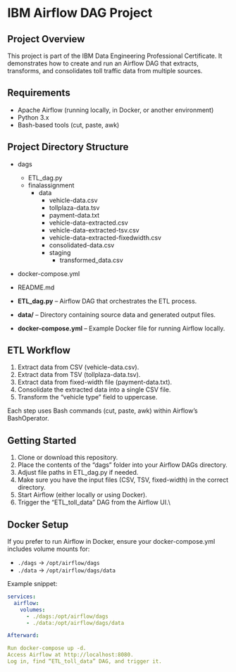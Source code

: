 # IBM Airflow DAG Project

## Project Overview
This project is part of the IBM Data Engineering Professional Certificate. It demonstrates how to create and run an Airflow DAG that extracts, transforms, and consolidates toll traffic data from multiple sources.

## Requirements
- Apache Airflow (running locally, in Docker, or another environment)
- Python 3.x
- Bash-based tools (cut, paste, awk)
  
## Project Directory Structure

- dags
  - ETL_dag.py
  - finalassignment
    - data
      - vehicle-data.csv
      - tollplaza-data.tsv
      - payment-data.txt
      - vehicle-data-extracted.csv
      - vehicle-data-extracted-tsv.csv
      - vehicle-data-extracted-fixedwidth.csv
      - consolidated-data.csv
      - staging
        - transformed_data.csv
- docker-compose.yml
- README.md


- **ETL_dag.py** – Airflow DAG that orchestrates the ETL process.
- **data/** – Directory containing source data and generated output files.
- **docker-compose.yml** – Example Docker file for running Airflow locally.

## ETL Workflow
1. Extract data from CSV (vehicle-data.csv).
2. Extract data from TSV (tollplaza-data.tsv).
3. Extract data from fixed-width file (payment-data.txt).
4. Consolidate the extracted data into a single CSV file.
5. Transform the “vehicle type” field to uppercase.

Each step uses Bash commands (cut, paste, awk) within Airflow’s BashOperator.

## Getting Started
1. Clone or download this repository.
2. Place the contents of the “dags” folder into your Airflow DAGs directory.
3. Adjust file paths in ETL_dag.py if needed.
4. Make sure you have the input files (CSV, TSV, fixed-width) in the correct directory.
5. Start Airflow (either locally or using Docker).
6. Trigger the “ETL_toll_data” DAG from the Airflow UI.\

## Docker Setup
If you prefer to run Airflow in Docker, ensure your docker-compose.yml includes volume mounts for:
- `./dags` → `/opt/airflow/dags`
- `./data` → `/opt/airflow/dags/data`

Example snippet:
```yaml
services:
  airflow:
    volumes:
      - ./dags:/opt/airflow/dags
      - ./data:/opt/airflow/dags/data

Afterward:

Run docker-compose up -d.
Access Airflow at http://localhost:8080.
Log in, find “ETL_toll_data” DAG, and trigger it.
